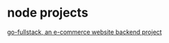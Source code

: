 # node projects

[go-fullstack, an e-commerce website backend project](https://github.com/ScrapingRat/node/tree/main/go-fullstack)
